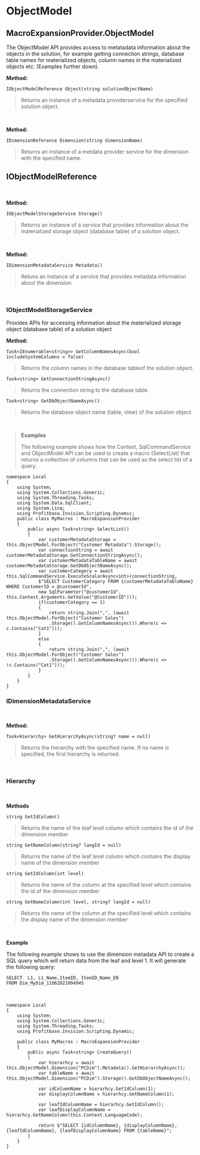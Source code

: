 
# ObjectModel

## MacroExpansionProvider.ObjectModel

The ObjectModel API provides access to metatadata information about the objects in the solution, for example getting connection strings, database table names for materialized objects, column names in the materialized objects etc. (Examples further down).
<br/>

**Method:**

``IObjectModelReference Object(string solutionObjectName)``
>Returns an instance of a metadata providerservice for the specified solution object.

<br/>


**Method:**

``IDimensionReference Dimension(string dimensionName)``
>Returns an instance of a metdata provider service for the dimension with the specified name.


## IObjectModelReference
<br/>

**Method:**

``IObjectModelStorageService Storage()``
>Returns an instance of a service that provides information about the materialized storage object (database table) of a solution object.

<br/>

**Method:**

``IDimensionMetadataService Metadata()``
>Retuns an instance of a service that provides metadata information about the dimension.

<br/>






### IObjectModelStorageService

Provides APIs for accessing information about the materialized storage object (database table) of a solution object
<br/>

**Method:**

``Task<IEnumerable<string>> GetColumnNamesAsync(bool includeSystemColumns = false)``
>Returns the column names in the database tableof the solution object.

``Task<string> GetConnectionStringAsync()``
>Returns the connection string to the database table.

``Task<string> GetDbObjectNameAsync()``
>Returns the database object name (table, view) of the solution object.


<br/>

>**Examples**
>
>The following example shows how the Context, SqlCommandService and ObjectModel API can be used to create a macro (SelectList) that returns a collection of columns that can be used as the select list of a query.
>
>
    namespace Local
    {
        using System; 
        using System.Collections.Generic;
        using System.Threading.Tasks;
        using System.Data.SqlClient;
        using System.Linq;
        using Profitbase.Invision.Scripting.Dynamic;
        public class MyMacros : MacroExpansionProvider
        {           
            public async Task<string> SelectList()
            {
                var customerMetadataStorage = this.ObjectModel.ForObject("Customer Metadata").Storage();
                var connectionString = await customerMetadataStorage.GetConnectionStringAsync();
                var customerMetadataTableName = await customerMetadataStorage.GetDbObjectNameAsync();
                var customerCategory = await this.SqlCommandService.ExecuteScalarAsync<int>(connectionString,  
                $"SELECT CustomerCategory FROM {customerMetadataTableName} WHERE CustomerID = @customerId", 
                new SqlParameter("@customerId", this.Context.Arguments.GetValue("@CustomerID")));
                if(customerCategory == 1)
                {
                    return string.Join(",", (await this.ObjectModel.ForObject("Customer Sales")  
                    .Storage().GetColumnNamesAsync()).Where(c => c.Contains("Cat1")));
                }
                else
                {
                    return string.Join(",", (await this.ObjectModel.ForObject("Customer Sales")  
                    .Storage().GetColumnNamesAsync()).Where(c => !c.Contains("Cat1")));
                }
            }
        }
    }



### IDimensionMetadataService
<br/>

**Method:**

``Task<Hierarchy> GetHierarchyAsync(string? name = null)``
>Returns the hierarchy with the specified name. If no name is specified, the first hierarchy is returned.

<br/>

### Hierarchy
<br/>

**Methods**

``string GetIdColumn()``
>Returns the name of the leaf level column which contains the id of the dimension member

``string GetNameColumn(string? langId = null)``
>Returns the name of the leaf level column which contains the display name of the dimension member

``string GetIdColumn(int level)``
>Returns the name of the column at the specified level which contains the id of the dimension member

``string GetNameColumn(int level, string? langId = null)``
>Returns the name of the column at the specified level which contains the display name of the dimension member

<br/>

**Example**

The following example shows to use the dimension metadata API to create a SQL query which will return data from the leaf and level 1.
It will generate the following query:

```
SELECT  L1, L1_Name,ItemID, ItemID_Name_EN 
FROM Dim_MyDim_11062021094945 
```
<br/>

```
namespace Local
{
    using System; 
    using System.Collections.Generic;
    using System.Threading.Tasks;
    using Profitbase.Invision.Scripting.Dynamic;
    
    public class MyMacros : MacroExpansionProvider
    {    
        public async Task<string> CreateQuery()
        {
            var hierarhcy = await this.ObjectModel.Dimension("PCDim").Metadata().GetHierarchyAsync();
            var tableName = await this.ObjectModel.Dimension("PCDim").Storage().GetDbObjectNameAsync();
            
            var idColumnName = hierarhcy.GetIdColumn(1);
            var displayColumnName = hierarhcy.GetNameColumn(1);
            
            var leafIdColumnName = hierarhcy.GetIdColumn();
            var leafDisplayColumnName = hierarhcy.GetNameColumn(this.Context.LanguageCode);
            
            return $"SELECT {idColumnName}, {displayColumnName},{leafIdColumnName}, {leafDisplayColumnName} FROM {tableName}";
        }
    }
}
```

